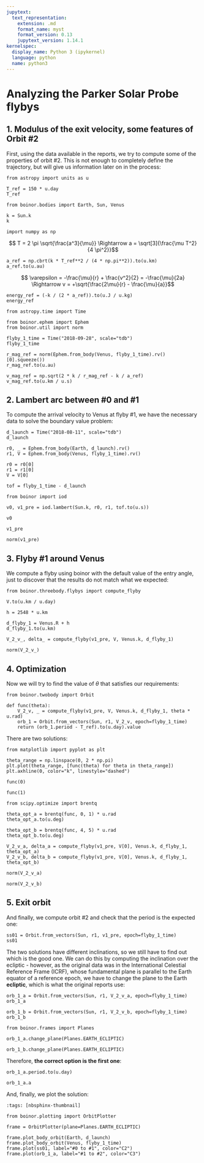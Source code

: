```yaml
---
jupytext:
  text_representation:
    extension: .md
    format_name: myst
    format_version: 0.13
    jupytext_version: 1.14.1
kernelspec:
  display_name: Python 3 (ipykernel)
  language: python
  name: python3
---
```


# Analyzing the Parker Solar Probe flybys

## 1. Modulus of the exit velocity, some features of Orbit #2

First, using the data available in the reports, we try to compute some of the properties of orbit #2. This is not enough to completely define the trajectory, but will give us information later on in the process:

```{code-cell} ipython3
from astropy import units as u
```

```{code-cell} ipython3
T_ref = 150 * u.day
T_ref
```

```{code-cell} ipython3
from boinor.bodies import Earth, Sun, Venus
```

```{code-cell} ipython3
k = Sun.k
k
```

```{code-cell} ipython3
import numpy as np
```

$$ T = 2 \pi \sqrt{\frac{a^3}{\mu}} \Rightarrow a = \sqrt[3]{\frac{\mu T^2}{4 \pi^2}}$$

```{code-cell} ipython3
a_ref = np.cbrt(k * T_ref**2 / (4 * np.pi**2)).to(u.km)
a_ref.to(u.au)
```

$$ \varepsilon = -\frac{\mu}{r} + \frac{v^2}{2} = -\frac{\mu}{2a} \Rightarrow v = +\sqrt{\frac{2\mu}{r} - \frac{\mu}{a}}$$

```{code-cell} ipython3
energy_ref = (-k / (2 * a_ref)).to(u.J / u.kg)
energy_ref
```

```{code-cell} ipython3
from astropy.time import Time

from boinor.ephem import Ephem
from boinor.util import norm
```

```{code-cell} ipython3
flyby_1_time = Time("2018-09-28", scale="tdb")
flyby_1_time
```

```{code-cell} ipython3
r_mag_ref = norm(Ephem.from_body(Venus, flyby_1_time).rv()[0].squeeze())
r_mag_ref.to(u.au)
```

```{code-cell} ipython3
v_mag_ref = np.sqrt(2 * k / r_mag_ref - k / a_ref)
v_mag_ref.to(u.km / u.s)
```

## 2. Lambert arc between #0 and #1

To compute the arrival velocity to Venus at flyby #1, we have the necessary data to solve the boundary value problem:

```{code-cell} ipython3
d_launch = Time("2018-08-11", scale="tdb")
d_launch
```

```{code-cell} ipython3
r0, _ = Ephem.from_body(Earth, d_launch).rv()
r1, V = Ephem.from_body(Venus, flyby_1_time).rv()
```

```{code-cell} ipython3
r0 = r0[0]
r1 = r1[0]
V = V[0]
```

```{code-cell} ipython3
tof = flyby_1_time - d_launch
```

```{code-cell} ipython3
from boinor import iod
```

```{code-cell} ipython3
v0, v1_pre = iod.lambert(Sun.k, r0, r1, tof.to(u.s))
```

```{code-cell} ipython3
v0
```

```{code-cell} ipython3
v1_pre
```

```{code-cell} ipython3
norm(v1_pre)
```

## 3. Flyby #1 around Venus

We compute a flyby using boinor with the default value of the entry angle, just to discover that the results do not match what we expected:

```{code-cell} ipython3
from boinor.threebody.flybys import compute_flyby
```

```{code-cell} ipython3
V.to(u.km / u.day)
```

```{code-cell} ipython3
h = 2548 * u.km
```

```{code-cell} ipython3
d_flyby_1 = Venus.R + h
d_flyby_1.to(u.km)
```

```{code-cell} ipython3
V_2_v_, delta_ = compute_flyby(v1_pre, V, Venus.k, d_flyby_1)
```

```{code-cell} ipython3
norm(V_2_v_)
```

## 4. Optimization

Now we will try to find the value of $\theta$ that satisfies our requirements:

```{code-cell} ipython3
from boinor.twobody import Orbit
```

```{code-cell} ipython3
def func(theta):
    V_2_v, _ = compute_flyby(v1_pre, V, Venus.k, d_flyby_1, theta * u.rad)
    orb_1 = Orbit.from_vectors(Sun, r1, V_2_v, epoch=flyby_1_time)
    return (orb_1.period - T_ref).to(u.day).value
```

There are two solutions:

```{code-cell} ipython3
from matplotlib import pyplot as plt
```

```{code-cell} ipython3
theta_range = np.linspace(0, 2 * np.pi)
plt.plot(theta_range, [func(theta) for theta in theta_range])
plt.axhline(0, color="k", linestyle="dashed")
```

```{code-cell} ipython3
func(0)
```

```{code-cell} ipython3
func(1)
```

```{code-cell} ipython3
from scipy.optimize import brentq
```

```{code-cell} ipython3
theta_opt_a = brentq(func, 0, 1) * u.rad
theta_opt_a.to(u.deg)
```

```{code-cell} ipython3
theta_opt_b = brentq(func, 4, 5) * u.rad
theta_opt_b.to(u.deg)
```

```{code-cell} ipython3
V_2_v_a, delta_a = compute_flyby(v1_pre, V[0], Venus.k, d_flyby_1, theta_opt_a)
V_2_v_b, delta_b = compute_flyby(v1_pre, V[0], Venus.k, d_flyby_1, theta_opt_b)
```

```{code-cell} ipython3
norm(V_2_v_a)
```

```{code-cell} ipython3
norm(V_2_v_b)
```

## 5. Exit orbit

And finally, we compute orbit #2 and check that the period is the expected one:

```{code-cell} ipython3
ss01 = Orbit.from_vectors(Sun, r1, v1_pre, epoch=flyby_1_time)
ss01
```

The two solutions have different inclinations, so we still have to find out which is the good one. We can do this by computing the inclination over the ecliptic - however, as the original data was in the International Celestial Reference Frame (ICRF), whose fundamental plane is parallel to the Earth equator of a reference epoch, we have to change the plane to the Earth **ecliptic**, which is what the original reports use:

```{code-cell} ipython3
orb_1_a = Orbit.from_vectors(Sun, r1, V_2_v_a, epoch=flyby_1_time)
orb_1_a
```

```{code-cell} ipython3
orb_1_b = Orbit.from_vectors(Sun, r1, V_2_v_b, epoch=flyby_1_time)
orb_1_b
```

```{code-cell} ipython3
from boinor.frames import Planes
```

```{code-cell} ipython3
orb_1_a.change_plane(Planes.EARTH_ECLIPTIC)
```

```{code-cell} ipython3
orb_1_b.change_plane(Planes.EARTH_ECLIPTIC)
```

Therefore, **the correct option is the first one**:

```{code-cell} ipython3
orb_1_a.period.to(u.day)
```

```{code-cell} ipython3
orb_1_a.a
```

And, finally, we plot the solution:

```{code-cell} ipython3
:tags: [nbsphinx-thumbnail]

from boinor.plotting import OrbitPlotter

frame = OrbitPlotter(plane=Planes.EARTH_ECLIPTIC)

frame.plot_body_orbit(Earth, d_launch)
frame.plot_body_orbit(Venus, flyby_1_time)
frame.plot(ss01, label="#0 to #1", color="C2")
frame.plot(orb_1_a, label="#1 to #2", color="C3")
```
